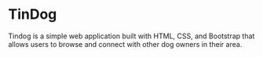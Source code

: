 # TinDog
Tindog is a simple web application built with HTML, CSS, and Bootstrap that allows users to browse and connect with other dog owners in their area.
